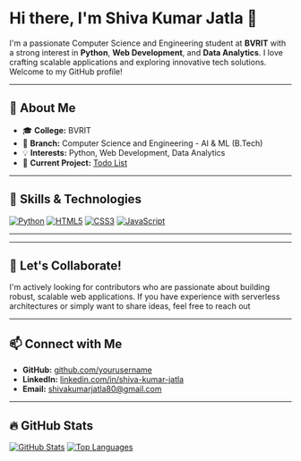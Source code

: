 # Hi there, I'm Shiva Kumar Jatla 👋

I'm a passionate Computer Science and Engineering student at **BVRIT** with a strong interest in **Python**, **Web Development**, and **Data Analytics**. I love crafting scalable applications and exploring innovative tech solutions. Welcome to my GitHub profile!

---

## 💼 About Me

- 🎓 **College:** BVRIT  
- 🏫 **Branch:** Computer Science and Engineering - AI & ML (B.Tech)  
- 💡 **Interests:** Python, Web Development, Data Analytics  
- 🚀 **Current Project:** [Todo List](https://github.com/SHIVAKUMARJATLA/Todo-List)  

---

## 🚀 Skills & Technologies

<!-- Skills with badges for visual appeal -->
[![Python](https://img.shields.io/badge/Python-%2314354C.svg?&style=for-the-badge&logo=python&logoColor=white)](https://www.python.org)
[![HTML5](https://img.shields.io/badge/HTML5-E34F26.svg?&style=for-the-badge&logo=html5&logoColor=white)](https://developer.mozilla.org/en-US/docs/Web/HTML)
[![CSS3](https://img.shields.io/badge/CSS3-1572B6.svg?&style=for-the-badge&logo=css3&logoColor=white)](https://developer.mozilla.org/en-US/docs/Web/CSS)
[![JavaScript](https://img.shields.io/badge/JavaScript-F7DF1E.svg?&style=for-the-badge&logo=javascript&logoColor=black)](https://developer.mozilla.org/en-US/docs/Web/JavaScript)

---




---

## 🤝 Let's Collaborate!

I'm actively looking for contributors who are passionate about building robust, scalable web applications. If you have experience with serverless architectures or simply want to share ideas, feel free to reach out 

---

## 📫 Connect with Me

- **GitHub:** [github.com/yourusername](https://github.com/SHIVAKUMARJATLA)
- **LinkedIn:** [linkedin.com/in/shiva-kumar-jatla](https://www.linkedin.com/in/shiva-kumar-jatla-5b2389320/)
- **Email:** shivakumarjatla80@gmail.com
---

## 🔥 GitHub Stats

[![GitHub Stats](https://github-readme-stats.vercel.app/api?username=yourusername&show_icons=true)](https://github.com/yourusername)
[![Top Languages](https://github-readme-stats.vercel.app/api/top-langs/?username=yourusername&layout=compact)](https://github.com/yourusername)
